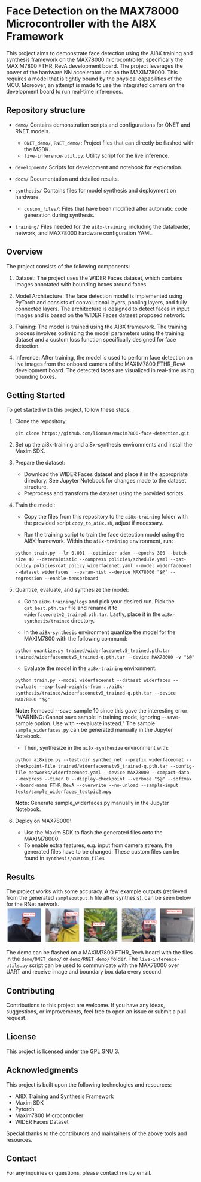 # Face Detection on the MAX78000 Microcontroller with the AI8X Framework

This project aims to demonstrate face detection using the AI8X training and synthesis framework on the MAX78000 microcontroller, specifically the MAXIM7800 FTHR_RevA development board. The project leverages the power of the hardware NN accelerator unit on the MAXIM78000. This requires a model that is tightly bound by the physical capabilities of the MCU. Moreover, an attempt is made to use the integrated camera on the development board to run real-time inferences.

## Repository structure

- `demo/`
    Contains demonstration scripts and configurations for ONET and RNET models.
    - `ONET_demo/`, `RNET_demo/`: Project files that can directly be flashed with the MSDK.
    - `live-inference-util.py`: Utility script for the live inference.

- `development/`
    Scripts for development and notebook for exploration.

- `docs/`
    Documentation and detailed results.

- `synthesis/`
    Contains files for model synthesis and deployment on hardware.
    - `custom_files/`: Files that have been modified after automatic code generation during synthesis.

- `training/`
    Files needed for the `ai8x-training`, including the dataloader, network, and MAX78000 hardware configuration YAML.

## Overview

The project consists of the following components:

1. Dataset: The project uses the WIDER Faces dataset, which contains images annotated with bounding boxes around faces.

2. Model Architecture: The face detection model is implemented using PyTorch and consists of convolutional layers, pooling layers, and fully connected layers. The architecture is designed to detect faces in input images and is based on the WIDER Faces dataset proposed network. 

3. Training: The model is trained using the AI8X framework. The training process involves optimizing the model parameters using the training dataset and a custom loss function specifically designed for face detection.

4. Inference: After training, the model is used to perform face detection on live images from the onboard camera of the MAXIM7800 FTHR_RevA development board. The detected faces are visualized in real-time using bounding boxes.

## Getting Started

To get started with this project, follow these steps:

1. Clone the repository:

   `git clone https://github.com/lionnus/maxim7800-face-detection.git`

2. Set up the ai8x-training and ai8x-synthesis environments and install the Maxim SDK.

3. Prepare the dataset:

   - Download the WIDER Faces dataset and place it in the appropriate directory. See Jupyter Notebook for changes made to the dataset structure.
   - Preprocess and transform the dataset using the provided scripts.

4. Train the model:
   - Copy the files from this repository to the `ai8x-training` folder with the provided script `copy_to_ai8x.sh`, adjust if necessary.

   - Run the training script to train the face detection model using the AI8X framework. Within the `ai8x-training` environment, run:

   `python train.py --lr 0.001 --optimizer adam --epochs 300 --batch-size 40 --deterministic --compress policies/schedule.yaml --qat-policy policies/qat_policy_widerfacenet.yaml --model widerfaceonet --dataset widerfaces  --param-hist --device MAX78000 "$@" --regression --enable-tensorboard`

4. Quantize, evaluate, and synthesize the model:
   - Go to `ai8x-training/logs` and pick your desired run. Pick the `qat_best.pth.tar` file and rename it to `widerfaceonetv2_trained.pth.tar`. Lastly, place it in the `ai8x-synthesis/trained` directory.

   - In the `ai8x-synthesis` environment quantize the model for the MAXIM7800 with the following command:

   `python quantize.py trained/widerfaceonetv5_trained.pth.tar trained/widerfaceonetv5_trained-q.pth.tar --device MAX78000 -v "$@"`

   - Evaluate the model in the `ai8x-training` environment:

   `python train.py --model widerfaceonet --dataset widerfaces --evaluate --exp-load-weights-from ../ai8x-synthesis/trained/widerfaceonetv5_trained-q.pth.tar --device MAX78000 "$@"` 
  
   **Note:** Removed --save_sample 10 since this gave the interesting error: "WARNING: Cannot save sample in training mode, ignoring --save-sample option. Use with --evaluate instead." The sample `sample_widerfaces.py` can be generated manually in the Jupyter Notebook.

   - Then, synthesize in the `ai8x-synthesize` environment with:

   `python ai8xize.py --test-dir synthed_net --prefix widerfaceonet --checkpoint-file trained/widerfaceonetv5_trained-q.pth.tar --config-file networks/widerfaceonet.yaml --device MAX78000 --compact-data  --mexpress --timer 0 --display-checkpoint --verbose "$@" --softmax --board-name FTHR_RevA --overwrite --no-unload --sample-input tests/sample_widerfaces_testpic2.npy` 

   **Note:** Generate sample_widerfaces.py manually in the Jupyter Notebook.

5. Deploy on MAX78000:

   - Use the Maxim SDK to flash the generated files onto the MAXIM78000. 
   - To enable extra features, e.g. input from camera stream, the generated files have to be changed. These custom files can be found in `synthesis/custom_files`

## Results
The project works with some accuracy. A few example outputs (retrieved from the generated `sampleoutput.h` file after synthesis), can be seen below for the RNet network. 
![plot](docs/widerfacernet_samples.png)

The demo can be flashed on a MAXIM7800 FTHR_RevA board with the files in the `demo/ONET_demo/` or `demo/RNET_demo/` folder. The `live-inference-utils.py` script can be used to communicate with the MAX78000 over UART and receive image and boundary box data every second.

## Contributing

Contributions to this project are welcome. If you have any ideas, suggestions, or improvements, feel free to open an issue or submit a pull request.

## License

This project is licensed under the [GPL GNU 3](LICENSE).

## Acknowledgments

This project is built upon the following technologies and resources:

- AI8X Training and Synthesis Framework
- Maxim SDK
- Pytorch
- Maxim7800 Microcontroller
- WIDER Faces Dataset

Special thanks to the contributors and maintainers of the above tools and resources.

## Contact

For any inquiries or questions, please contact me by email.
